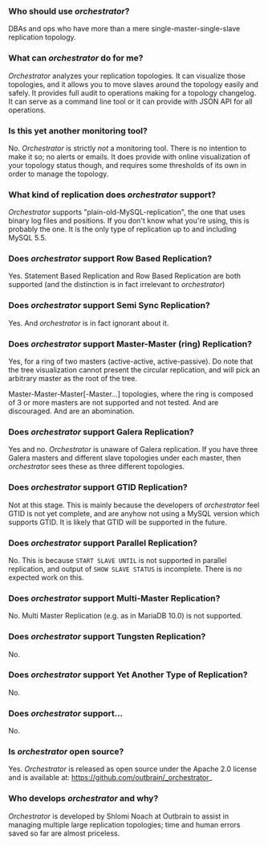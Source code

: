 ### Who should use _orchestrator_?

DBAs and ops who have more than a mere single-master-single-slave replication topology.

### What can _orchestrator_ do for me?

_Orchestrator_ analyzes your replication topologies. It can visualize those topologies, and it allows you to 
move slaves around the topology easily and safely. It provides full audit to operations making for a 
topology changelog. It can serve as a command line tool or it can provide with JSON API for all operations.

### Is this yet another monitoring tool?

No. _Orchestrator_ is strictly _not_ a monitoring tool. There is no intention to make it so; no alerts or emails. It does provide with online visualization of your topology status though, and requires some thresholds of its own in order to manage the topology.

### What kind of replication does _orchestrator_ support?

_Orchestrator_ supports "plain-old-MySQL-replication", the one that uses binary log files and positions. 
If you don't know what you're using, this is probably the one. It is the only type of replication up to and including MySQL 5.5.

### Does _orchestrator_ support Row Based Replication?

Yes. Statement Based Replication and Row Based Replication are both supported (and the distinction 
is in fact irrelevant to _orchestrator_)

### Does _orchestrator_ support Semi Sync Replication?

Yes. And _orchestrator_ is in fact ignorant about it.

### Does _orchestrator_ support Master-Master (ring) Replication?

Yes, for a ring of two masters (active-active, active-passive). Do note that the tree visualization cannot present the circular replication, 
and will pick an arbitrary master as the root of the tree.

Master-Master-Master[-Master...] topologies, where the ring is composed of 3 or more masters are not supported and not tested. 
And are discouraged. And are an abomination.

### Does _orchestrator_ support Galera Replication?

Yes and no. _Orchestrator_ is unaware of Galera replication. If you have three Galera masters and different slave topologies under each master, 
then _orchestrator_ sees these as three different topologies.

### Does _orchestrator_ support GTID Replication?

Not at this stage. This is mainly because the developers of _orchestrator_ feel GTID is not yet complete, 
and are anyhow not using a MySQL version which supports GTID. It is likely that GTID will be supported in the future.

### Does _orchestrator_ support Parallel Replication?

No. This is because `START SLAVE UNTIL` is not supported in parallel replication, and output of `SHOW SLAVE STATUS` is incomplete. 
There is no expected work on this.

### Does _orchestrator_ support Multi-Master Replication?

No. Multi Master Replication (e.g. as in MariaDB 10.0) is not supported.

### Does _orchestrator_ support Tungsten Replication?

No.

### Does _orchestrator_ support Yet Another Type of Replication?

No.

### Does _orchestrator_ support...

No.

### Is _orchestrator_ open source?

Yes. _Orchestrator_ is released as open source under the Apache 2.0 license and is available at: https://github.com/outbrain/_orchestrator_

### Who develops _orchestrator_ and why?

_Orchestrator_ is developed by Shlomi Noach at Outbrain to assist in managing multiple large replication topologies; time and human errors saved so far are almost priceless.
